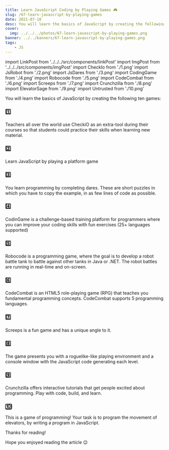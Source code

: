 ```yaml
---
title: Learn JavaScript Coding by Playing Games 🎮
slug: /67-learn-javascript-by-playing-games
date: 2021-07-10
desc: You will learn the basics of JavaScript by creating the following ten games
cover:
  img: ../../../photos/67-learn-javascript-by-playing-games.png
banner: ../../banners/67-learn-javascript-by-playing-games.png
tags:
    - JS
---
```


import LinkPost from '../../../src/components/linkPost'
import ImgPost from '../../../src/components/imgPost'
import CheckIo from './1.png'
import JsRobot from './2.png'
import JsDares from './3.png'
import CodingGame from './4.png'
import Robocode from './5.png'
import CodeCombat from './6.png'
import Screeps from './7.png'
import Crunchzilla from './8.png'
import ElevatorSage from './9.png'
import Untrusted from './10.png'

<p><span class='first-letter'>Y</span>ou will learn the basics of JavaScript by creating the following ten games:</p>

### 1️⃣ <LinkPost href="https://checkio.org/" name="CheckiO" />

<ImgPost src={CheckIo} alt="checkio javascript gaming" />

Teachers all over the world use CheckiO as an extra-tool during their courses so that students could practice their skills when learning new material.


### 2️⃣ <LinkPost href="https://lab.reaal.me/jsrobot/" name="JSRobot" />

<ImgPost src={JsRobot} alt="JsRobot javascript gaming" />

Learn JavaScript by playing a platform game

### 3️⃣ <LinkPost href="https://jsdares.com/" name="JSDares" />

<ImgPost src={JsDares} alt="JsDares javascript gaming" />

You learn programming by completing dares. These are short puzzles in which you have to copy the example, in as few lines of code as possible.

### 4️⃣ <LinkPost href="https://www.codingame.com/start" name="Coding Game" />

<ImgPost src={CodingGame} alt="CodingGame javascript gaming" />

CodinGame is a challenge-based training platform for programmers where you can improve your coding skills with fun exercises (25+ languages supported)

### 5️⃣ <LinkPost href="https://robocode.sourceforge.io/" name="Robocode" />

<ImgPost src={Robocode} alt="Robocode javascript gaming" />

Robocode is a programming game, where the goal is to develop a robot battle tank to battle against other tanks in Java or .NET. The robot battles are running in real-time and on-screen.

### 6️⃣ <LinkPost href="https://codecombat.com/" name="Code Combat" />

<ImgPost src={CodeCombat} alt="Code Combat javascript gaming" />

CodeCombat is an HTML5 role-playing game (RPG) that teaches you fundamental programming concepts. CodeCombat supports 5 programming languages.

### 7️⃣ <LinkPost href="https://screeps.com/" name="Screeps" />

<ImgPost src={Screeps} alt="Screeps javascript gaming" />

Screeps is a fun game and has a unique angle to it.

### 8️⃣ <LinkPost href="https://alexnisnevich.github.io/untrusted/" name="Untrusted" />

<ImgPost src={Untrusted} alt="Untrusted javascript gaming" />

The game presents you with a roguelike-like playing environment and a console window with the JavaScript code generating each level.

### 9️⃣ <LinkPost href="https://www.crunchzilla.com/" name="Crunchzilla" />

<ImgPost src={Crunchzilla} alt="Crunchzilla javascript gaming" />

Crunchzilla offers interactive tutorials that get people excited about programming. Play with code, build, and learn.

### 🔟 <LinkPost href="https://play.elevatorsaga.com/" name="Elevator Saga" />

<ImgPost src={ElevatorSage} alt="ElevatorSage javascript gaming" />

This is a game of programming!
Your task is to program the movement of elevators, by writing a program in JavaScript.


Thanks for reading!

Hope you enjoyed reading the article 😉 